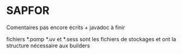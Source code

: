 # SAPFOR

Comentaires pas encore écrits + javadoc à finir

fichiers *.pomp *.uv et *.sess sont les fichiers de stockages et ont la structure nécessaire aux builders 
